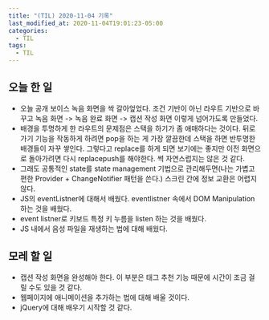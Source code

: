 ```yaml
---
title: "(TIL) 2020-11-04 기록"
last_modified_at: 2020-11-04T19:01:23-05:00
categories:
  - TIL
tags:
  - TIL
---
```


## 오늘 한 일

- 오늘 공개 보이스 녹음 화면을 싹 갈아엎었다. 조건 기반이 아닌 라우트 기반으로 바꾸고 녹음 화면 -> 녹음 완료 화면 -> 캡션 작성 화면 이렇게 넘어가도록 만들었다.
- 배경을 투명하게 한 라우트의 문제점은 스택을 하기가 좀 애매하다는 것이다. 뒤로 가기 기능을 작동하게 하려면 pop을 하는 게 가장 깔끔한데 스택을 하면 반투명한 배경들이 자꾸 쌓인다. 그렇다고 replace를 하게 되면 보기에는 좋지만 이전 화면으로 돌아가려면 다시 replacepush를 해야한다. 썩 자연스럽지는 않은 것 같다.
- 그래도 공통적인 state를 state management 기법으로 관리해두면(나는 가볍고 편한 Provider + ChangeNotifier 패턴을 쓴다.) 스크린 간에 정보 교환은 어렵지 않다.
- JS의 eventListner에 대해서 배웠다. eventlistner 속에서 DOM Manipulation 하는 것을 배웠다.
- event listner로 키보드 특정 키 누름을 listen 하는 것을 배웠다.
- JS 내에서 음성 파일을 재생하는 법에 대해 배웠다.
## 모레 할 일
- 캡션 작성 화면을 완성해야 한다. 이 부분은 태그 추천 기능 때문에 시간이 조금 걸릴 수도 있을 것 같다.
- 웹페이지에 애니메이션을 추가하는 법에 대해 배울 것이다.
- jQuery에 대해 배우기 시작할 것 같다.